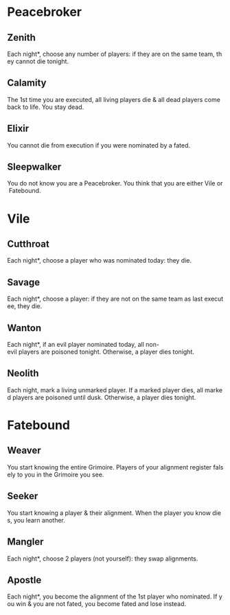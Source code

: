# Peacebroker
## Zenith
Each night\*, choose any number of players: if they are on the same team, they cannot die tonight.
## Calamity
The 1st time you are executed, all living players die & all dead players come back to life. You stay dead.
## Elixir
You cannot die from execution if you were nominated by a fated.
## Sleepwalker
You do not know you are a Peacebroker. You think that you are either Vile or Fatebound.
# Vile
## Cutthroat
Each night\*, choose a player who was nominated today: they die.
## Savage
Each night\*, choose a player: if they are not on the same team as last executee, they die.
## Wanton
Each night\*, if an evil player nominated today, all non-evil players are poisoned tonight. Otherwise, a player dies tonight.
## Neolith
Each night, mark a living unmarked player. If a marked player dies, all marked players are poisoned until dusk. Otherwise, a player dies tonight.
# Fatebound
## Weaver
You start knowing the entire Grimoire. Players of your alignment register falsely to you in the Grimoire you see.
## Seeker
You start knowing a player & their alignment. When the player you know dies, you learn another.
## Mangler
Each night\*, choose 2 players (not yourself): they swap alignments.
## Apostle
Each night\*, you become the alignment of the 1st player who nominated. If you win & you are not fated, you become fated and lose instead.